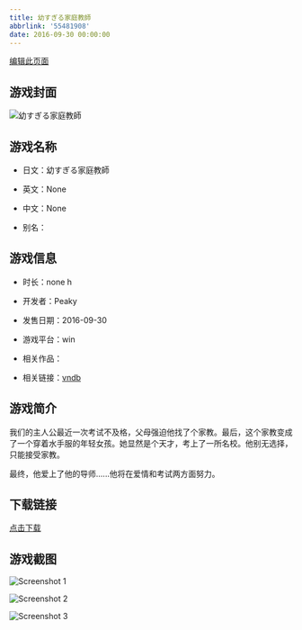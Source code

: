 ```yaml
---
title: 幼すぎる家庭教師
abbrlink: '55481908'
date: 2016-09-30 00:00:00
---
```

[编辑此页面](https://github.com/ACG-3/ADV3-source/blob/main/source/_posts/games/%E5%B9%BC%E3%81%99%E3%81%8E%E3%82%8B%E5%AE%B6%E5%BA%AD%E6%95%99%E5%B8%AB.md)

## 游戏封面

![幼すぎる家庭教師](https%3A//pan.timero.xyz/onedrive/img_lib_001/%E5%B9%BC%E3%81%99%E3%81%8E%E3%82%8B%E5%AE%B6%E5%BA%AD%E6%95%99%E5%B8%AB_cover.avif)


## 游戏名称

- 日文：幼すぎる家庭教師
- 英文：None
- 中文：None

- 别名：


## 游戏信息

- 时长：none h
- 开发者：Peaky
- 发售日期：2016-09-30
- 游戏平台：win
- 相关作品：

- 相关链接：[vndb](https://vndb.org/v20073)


## 游戏简介

我们的主人公最近一次考试不及格，父母强迫他找了个家教。最后，这个家教变成了一个穿着水手服的年轻女孩。她显然是个天才，考上了一所名校。他别无选择，只能接受家教。

最终，他爱上了他的导师......他将在爱情和考试两方面努力。


## 下载链接

[点击下载](https://pan.timero.xyz/onedrive/adv_lib_001/%E5%B9%BC%E3%81%99%E3%81%8E%E3%82%8B%E5%AE%B6%E5%BA%AD%E6%95%99%E5%B8%AB)


## 游戏截图


![Screenshot 1](https%3A//pan.timero.xyz/onedrive/img_lib_001/%E5%B9%BC%E3%81%99%E3%81%8E%E3%82%8B%E5%AE%B6%E5%BA%AD%E6%95%99%E5%B8%AB_Screenshot_1.avif)

![Screenshot 2](https%3A//pan.timero.xyz/onedrive/img_lib_001/%E5%B9%BC%E3%81%99%E3%81%8E%E3%82%8B%E5%AE%B6%E5%BA%AD%E6%95%99%E5%B8%AB_Screenshot_2.avif)

![Screenshot 3](https%3A//pan.timero.xyz/onedrive/img_lib_001/%E5%B9%BC%E3%81%99%E3%81%8E%E3%82%8B%E5%AE%B6%E5%BA%AD%E6%95%99%E5%B8%AB_Screenshot_3.avif)

